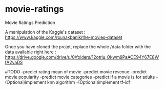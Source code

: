 # movie-ratings
Movie Ratings Prediction

A manipulation of the Kaggle's dataset : https://www.kaggle.com/rounakbanik/the-movies-dataset

Once you have cloned the projet, replace the whole /data folder with the data available right here : https://drive.google.com/drive/u/0/folders/12otrlu_Okwm9PaACE94Y67E8WtA2vaDS

#TODO
-predict rating mean of movie
-predict movie revenue
-predict movie popularity
-predict movie categories
-predict if a movie is for adults
-(Optional)implement knn algorithm
-(Optional)implement tf-idf

